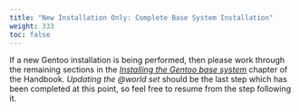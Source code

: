 ```yaml
---
title: "New Installation Only: Complete Base System Installation"
weight: 333
toc: false
---
```


If a new Gentoo installation is being performed, then please work through the
remaining sections in the [*Installing the Gentoo base system*][handbook-base]
chapter of the Handbook.  *Updating the @world set* should be the last step
which has been completed at this point, so feel free to resume from the step
following it.

[handbook-base]: https://wiki.gentoo.org/wiki/Handbook:AMD64/Installation/Base#Configuring_the_USE_variable
